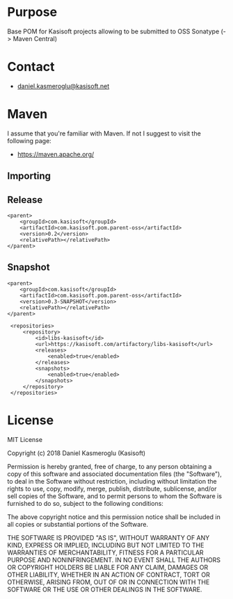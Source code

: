 Purpose
=======

Base POM for Kasisoft projects allowing to be submitted to OSS Sonatype (-> Maven Central)


Contact
=======

* [daniel.kasmeroglu@kasisoft.net](mailto:daniel.kasmeroglu@kasisoft.net)


Maven
=====

I assume that you're familiar with Maven. If not I suggest to visit the following page:

* https://maven.apache.org/


Importing
---------

## Release

    <parent>
        <groupId>com.kasisoft</groupId>
        <artifactId>com.kasisoft.pom.parent-oss</artifactId>
        <version>0.2</version>
        <relativePath></relativePath>
    </parent>  


## Snapshot

    <parent>
        <groupId>com.kasisoft</groupId>
        <artifactId>com.kasisoft.pom.parent-oss</artifactId>
        <version>0.3-SNAPSHOT</version>
        <relativePath></relativePath>
    </parent>  

     <repositories>
         <repository>
             <id>libs-kasisoft</id>
             <url>https://kasisoft.com/artifactory/libs-kasisoft</url>
             <releases>
                 <enabled>true</enabled>
             </releases>
             <snapshots>
                 <enabled>true</enabled>
             </snapshots>
         </repository>
     </repositories>


License
=======

MIT License

Copyright (c) 2018 Daniel Kasmeroglu (Kasisoft)

Permission is hereby granted, free of charge, to any person obtaining a copy
of this software and associated documentation files (the "Software"), to deal
in the Software without restriction, including without limitation the rights
to use, copy, modify, merge, publish, distribute, sublicense, and/or sell
copies of the Software, and to permit persons to whom the Software is
furnished to do so, subject to the following conditions:

The above copyright notice and this permission notice shall be included in all
copies or substantial portions of the Software.

THE SOFTWARE IS PROVIDED "AS IS", WITHOUT WARRANTY OF ANY KIND, EXPRESS OR
IMPLIED, INCLUDING BUT NOT LIMITED TO THE WARRANTIES OF MERCHANTABILITY,
FITNESS FOR A PARTICULAR PURPOSE AND NONINFRINGEMENT. IN NO EVENT SHALL THE
AUTHORS OR COPYRIGHT HOLDERS BE LIABLE FOR ANY CLAIM, DAMAGES OR OTHER
LIABILITY, WHETHER IN AN ACTION OF CONTRACT, TORT OR OTHERWISE, ARISING FROM,
OUT OF OR IN CONNECTION WITH THE SOFTWARE OR THE USE OR OTHER DEALINGS IN THE
SOFTWARE.
